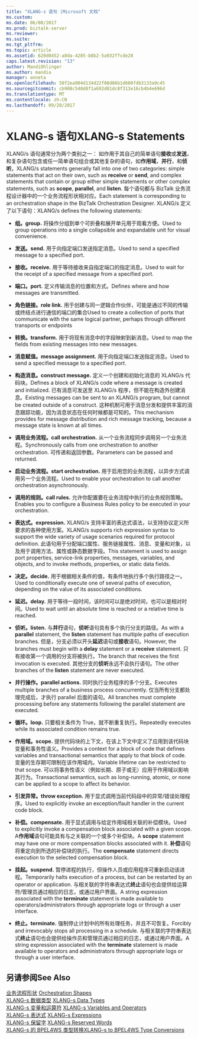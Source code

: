 ```yaml
---
title: "XLANG-s 语句 |Microsoft 文档"
ms.custom: 
ms.date: 06/08/2017
ms.prod: biztalk-server
ms.reviewer: 
ms.suite: 
ms.tgt_pltfrm: 
ms.topic: article
ms.assetid: 620d0452-a8da-4285-b8b2-5a932ffcde28
caps.latest.revision: "13"
author: MandiOhlinger
ms.author: mandia
manager: anneta
ms.openlocfilehash: 50f2ea904d134d22f08d86b1d600fdb3133a9c45
ms.sourcegitcommit: cb908c540d8f1a692d01dc8f313e16cb4b4e696d
ms.translationtype: MT
ms.contentlocale: zh-CN
ms.lasthandoff: 09/20/2017
---
```

# <a name="xlang-s-statements"></a><span data-ttu-id="0f3f2-102">XLANG-s 语句</span><span class="sxs-lookup"><span data-stu-id="0f3f2-102">XLANG-s Statements</span></span>
<span data-ttu-id="0f3f2-103">XLANG/s 语句通常分为两个类别之一： 如作用于其自己的简单语句**接收**或**发送**，和复杂语句包含或任一简单语句组合或其他复杂的语句，如**作用域**，**并行**，和**侦听**。</span><span class="sxs-lookup"><span data-stu-id="0f3f2-103">XLANG/s statements generally fall into one of two categories: simple statements that act on their own, such as **receive** or **send**, and complex statements that contain or group either simple statements or other complex statements, such as **scope**, **parallel**, and **listen**.</span></span> <span data-ttu-id="0f3f2-104">每个语句都与 BizTalk 业务流程设计器中的一个业务流程形状相对应。</span><span class="sxs-lookup"><span data-stu-id="0f3f2-104">Each statement is corresponding to an orchestration shape in the BizTalk Orchestration Designer.</span></span> <span data-ttu-id="0f3f2-105">XLANG/s 定义了以下语句：</span><span class="sxs-lookup"><span data-stu-id="0f3f2-105">XLANG/s defines the following statements:</span></span>  
  
-   <span data-ttu-id="0f3f2-106">**组。**</span><span class="sxs-lookup"><span data-stu-id="0f3f2-106">**group.**</span></span> <span data-ttu-id="0f3f2-107">将操作分组到单个可折叠和展开单元用于观看方便。</span><span class="sxs-lookup"><span data-stu-id="0f3f2-107">Used to group operations into a single collapsible and expandable unit for visual convenience.</span></span>  
  
-   <span data-ttu-id="0f3f2-108">**发送。**</span><span class="sxs-lookup"><span data-stu-id="0f3f2-108">**send.**</span></span> <span data-ttu-id="0f3f2-109">用于向指定端口发送指定消息。</span><span class="sxs-lookup"><span data-stu-id="0f3f2-109">Used to send a specified message to a specified port.</span></span>  
  
-   <span data-ttu-id="0f3f2-110">**接收。**</span><span class="sxs-lookup"><span data-stu-id="0f3f2-110">**receive.**</span></span> <span data-ttu-id="0f3f2-111">用于等待接收来自指定端口的指定消息。</span><span class="sxs-lookup"><span data-stu-id="0f3f2-111">Used to wait for the receipt of a specified message from a specified port.</span></span>  
  
-   <span data-ttu-id="0f3f2-112">**端口。**</span><span class="sxs-lookup"><span data-stu-id="0f3f2-112">**port.**</span></span> <span data-ttu-id="0f3f2-113">定义传输消息的位置和方式。</span><span class="sxs-lookup"><span data-stu-id="0f3f2-113">Defines where and how messages are transmitted.</span></span>  
  
-   <span data-ttu-id="0f3f2-114">**角色链接。**</span><span class="sxs-lookup"><span data-stu-id="0f3f2-114">**role link.**</span></span> <span data-ttu-id="0f3f2-115">用于创建与同一逻辑合作伙伴，可能是通过不同的传输或终结点进行通信的端口的集合</span><span class="sxs-lookup"><span data-stu-id="0f3f2-115">Used to create a collection of ports that communicate with the same logical partner, perhaps through different transports or endpoints</span></span>  
  
-   <span data-ttu-id="0f3f2-116">**转换。**</span><span class="sxs-lookup"><span data-stu-id="0f3f2-116">**transform.**</span></span> <span data-ttu-id="0f3f2-117">用于将现有消息中的字段映射到新消息。</span><span class="sxs-lookup"><span data-stu-id="0f3f2-117">Used to map the fields from existing messages into new messages.</span></span>  
  
-   <span data-ttu-id="0f3f2-118">**消息赋值。**</span><span class="sxs-lookup"><span data-stu-id="0f3f2-118">**message assignment.**</span></span> <span data-ttu-id="0f3f2-119">用于向指定端口发送指定消息。</span><span class="sxs-lookup"><span data-stu-id="0f3f2-119">Used to send a specified message to a specified port.</span></span>  
  
-   <span data-ttu-id="0f3f2-120">**构造消息。**</span><span class="sxs-lookup"><span data-stu-id="0f3f2-120">**construct message.**</span></span> <span data-ttu-id="0f3f2-121">定义一个创建和初始化消息的 XLANG/s 代码块。</span><span class="sxs-lookup"><span data-stu-id="0f3f2-121">Defines a block of XLANG/s code where a message is created and initialized.</span></span> <span data-ttu-id="0f3f2-122">已有消息可发送至 XLANG/s 程序，但不能在构造外创建消息。</span><span class="sxs-lookup"><span data-stu-id="0f3f2-122">Existing messages can be sent to an XLANG/s program, but cannot be created outside of a construct.</span></span> <span data-ttu-id="0f3f2-123">这种机制可用于消息分发和提供丰富的消息跟踪功能，因为消息状态在任何时候都是可知的。</span><span class="sxs-lookup"><span data-stu-id="0f3f2-123">This mechanism provides for message distribution and rich message tracking, because a message state is known at all times.</span></span>  
  
-   <span data-ttu-id="0f3f2-124">**调用业务流程。**</span><span class="sxs-lookup"><span data-stu-id="0f3f2-124">**call orchestration.**</span></span> <span data-ttu-id="0f3f2-125">从一个业务流程同步调用另一个业务流程。</span><span class="sxs-lookup"><span data-stu-id="0f3f2-125">Synchronously calls from one orchestration to another orchestration.</span></span> <span data-ttu-id="0f3f2-126">可传递和返回参数。</span><span class="sxs-lookup"><span data-stu-id="0f3f2-126">Parameters can be passed and returned.</span></span>  
  
-   <span data-ttu-id="0f3f2-127">**启动业务流程。**</span><span class="sxs-lookup"><span data-stu-id="0f3f2-127">**start orchestration.**</span></span> <span data-ttu-id="0f3f2-128">用于启用您的业务流程，以异步方式调用另一个业务流程。</span><span class="sxs-lookup"><span data-stu-id="0f3f2-128">Used to enable your orchestration to call another orchestration asynchronously.</span></span>  
  
-   <span data-ttu-id="0f3f2-129">**调用的规则。**</span><span class="sxs-lookup"><span data-stu-id="0f3f2-129">**call rules.**</span></span> <span data-ttu-id="0f3f2-130">允许你配置要在业务流程中执行的业务规则策略。</span><span class="sxs-lookup"><span data-stu-id="0f3f2-130">Enables you to configure a Business Rules policy to be executed in your orchestration.</span></span>  
  
-   <span data-ttu-id="0f3f2-131">**表达式。**</span><span class="sxs-lookup"><span data-stu-id="0f3f2-131">**expression.**</span></span> <span data-ttu-id="0f3f2-132">XLANG/s 支持丰富的表达式语法，以支持协议定义所要求的各种使用方案。</span><span class="sxs-lookup"><span data-stu-id="0f3f2-132">XLANG/s supports rich expression syntax to support the wide variety of usage scenarios required for protocol definition.</span></span> <span data-ttu-id="0f3f2-133">此语句用于分配端口属性、服务链接属性、消息、变量和对象，以及用于调用方法、属性或静态数据字段。</span><span class="sxs-lookup"><span data-stu-id="0f3f2-133">This statement is used to assign port properties, service-link properties, messages, variables, and objects, and to invoke methods, properties, or static data fields.</span></span>  
  
-   <span data-ttu-id="0f3f2-134">**决定。**</span><span class="sxs-lookup"><span data-stu-id="0f3f2-134">**decide.**</span></span> <span data-ttu-id="0f3f2-135">用于根据相关条件的值，有条件地执行多个执行路径之一。</span><span class="sxs-lookup"><span data-stu-id="0f3f2-135">Used to conditionally execute one of several paths of execution, depending on the value of its associated conditions.</span></span>  
  
-   <span data-ttu-id="0f3f2-136">**延迟。**</span><span class="sxs-lookup"><span data-stu-id="0f3f2-136">**delay.**</span></span> <span data-ttu-id="0f3f2-137">用于等待一段时间，该时间可以是绝对时间，也可以是相对时间。</span><span class="sxs-lookup"><span data-stu-id="0f3f2-137">Used to wait until an absolute time is reached or a relative time is reached.</span></span>  
  
-   <span data-ttu-id="0f3f2-138">**侦听。**</span><span class="sxs-lookup"><span data-stu-id="0f3f2-138">**listen.**</span></span> <span data-ttu-id="0f3f2-139">与**并行**语句，**侦听**语句具有多个执行分支的路径。</span><span class="sxs-lookup"><span data-stu-id="0f3f2-139">As with a **parallel** statement, the **listen** statement has multiple paths of execution branches.</span></span> <span data-ttu-id="0f3f2-140">但是，分支必须以开头**延迟**语句或**接收**语句。</span><span class="sxs-lookup"><span data-stu-id="0f3f2-140">However, the branches must begin with a **delay** statement or a **receive** statement.</span></span> <span data-ttu-id="0f3f2-141">只有接收第一个调用的分支将被执行。</span><span class="sxs-lookup"><span data-stu-id="0f3f2-141">The branch that receives the first invocation is executed.</span></span> <span data-ttu-id="0f3f2-142">其他分支的**侦听**永远不会执行语句。</span><span class="sxs-lookup"><span data-stu-id="0f3f2-142">The other branches of the **listen** statement are never executed.</span></span>  
  
-   <span data-ttu-id="0f3f2-143">**并行操作。**</span><span class="sxs-lookup"><span data-stu-id="0f3f2-143">**parallel actions.**</span></span> <span data-ttu-id="0f3f2-144">同时执行业务程序的多个分支。</span><span class="sxs-lookup"><span data-stu-id="0f3f2-144">Executes multiple branches of a business process concurrently.</span></span> <span data-ttu-id="0f3f2-145">仅当所有分支都处理完成后，才执行 parallel 后面的语句。</span><span class="sxs-lookup"><span data-stu-id="0f3f2-145">All branches must complete processing before any statements following the parallel statement are executed.</span></span>  
  
-   <span data-ttu-id="0f3f2-146">**循环。**</span><span class="sxs-lookup"><span data-stu-id="0f3f2-146">**loop.**</span></span> <span data-ttu-id="0f3f2-147">只要相关条件为 True，就不断重复执行。</span><span class="sxs-lookup"><span data-stu-id="0f3f2-147">Repeatedly executes while its associated condition remains true.</span></span>  
  
-   <span data-ttu-id="0f3f2-148">**作用域。**</span><span class="sxs-lookup"><span data-stu-id="0f3f2-148">**scope.**</span></span> <span data-ttu-id="0f3f2-149">提供代码块的上下文，在该上下文中定义了应用到该代码块变量和事务性语义。</span><span class="sxs-lookup"><span data-stu-id="0f3f2-149">Provides a context for a block of code that defines variables and transactional semantics that apply to that block of code.</span></span> <span data-ttu-id="0f3f2-150">变量的生存期可限制在该作用域内。</span><span class="sxs-lookup"><span data-stu-id="0f3f2-150">Variable lifetime can be restricted to that scope.</span></span> <span data-ttu-id="0f3f2-151">可以将事务性语义（例如长期、原子或无）应用于作用域以影响其行为。</span><span class="sxs-lookup"><span data-stu-id="0f3f2-151">Transactional semantics, such as long-running, atomic, or none can be applied to a scope to affect its behavior.</span></span>  
  
-   <span data-ttu-id="0f3f2-152">**引发异常。**</span><span class="sxs-lookup"><span data-stu-id="0f3f2-152">**throw exception.**</span></span> <span data-ttu-id="0f3f2-153">用于显式调用当前代码段中的异常/错误处理程序。</span><span class="sxs-lookup"><span data-stu-id="0f3f2-153">Used to explicitly invoke an exception/fault handler in the current code block.</span></span>  
  
-   <span data-ttu-id="0f3f2-154">**补偿。**</span><span class="sxs-lookup"><span data-stu-id="0f3f2-154">**compensate.**</span></span> <span data-ttu-id="0f3f2-155">用于显式调用与给定作用域相关联的补偿模块。</span><span class="sxs-lookup"><span data-stu-id="0f3f2-155">Used to explicitly invoke a compensation block associated with a given scope.</span></span> <span data-ttu-id="0f3f2-156">A**作用域**语句可能具有与之关联的一个或多个补偿块。</span><span class="sxs-lookup"><span data-stu-id="0f3f2-156">A **scope** statement may have one or more compensation blocks associated with it.</span></span> <span data-ttu-id="0f3f2-157">**补偿**语句将重定向到所选的补偿块的执行。</span><span class="sxs-lookup"><span data-stu-id="0f3f2-157">The **compensate** statement directs execution to the selected compensation block.</span></span>  
  
-   <span data-ttu-id="0f3f2-158">**挂起。**</span><span class="sxs-lookup"><span data-stu-id="0f3f2-158">**suspend.**</span></span> <span data-ttu-id="0f3f2-159">暂停进程的执行，但操作人员或应用程序可重新启动该进程。</span><span class="sxs-lookup"><span data-stu-id="0f3f2-159">Temporarily halts execution of a process, but can be restarted by an operator or application.</span></span> <span data-ttu-id="0f3f2-160">与相关联的字符串表达式**终止**语句也会提供给运算符/管理员通过相应的日志，或通过用户界面。</span><span class="sxs-lookup"><span data-stu-id="0f3f2-160">A string expression associated with the **terminate** statement is made available to operators/administrators through appropriate logs or through a user interface.</span></span>  
  
-   <span data-ttu-id="0f3f2-161">**终止。**</span><span class="sxs-lookup"><span data-stu-id="0f3f2-161">**terminate.**</span></span> <span data-ttu-id="0f3f2-162">强制停止计划中的所有处理任务，并且不可恢复。</span><span class="sxs-lookup"><span data-stu-id="0f3f2-162">Forcibly and irrevocably stops all processing in a schedule.</span></span> <span data-ttu-id="0f3f2-163">与相关联的字符串表达式**终止**语句也会提供给操作员和管理员通过相应的日志，或通过用户界面。</span><span class="sxs-lookup"><span data-stu-id="0f3f2-163">A string expression associated with the **terminate** statement is made available to operators and administrators through appropriate logs or through a user interface.</span></span>  
  
## <a name="see-also"></a><span data-ttu-id="0f3f2-164">另请参阅</span><span class="sxs-lookup"><span data-stu-id="0f3f2-164">See Also</span></span>  
 <span data-ttu-id="0f3f2-165">[业务流程形状](../core/orchestration-shapes.md) </span><span class="sxs-lookup"><span data-stu-id="0f3f2-165">[Orchestration Shapes](../core/orchestration-shapes.md) </span></span>  
 <span data-ttu-id="0f3f2-166">[XLANG-s 数据类型](../core/xlang-s-data-types.md) </span><span class="sxs-lookup"><span data-stu-id="0f3f2-166">[XLANG-s Data Types](../core/xlang-s-data-types.md) </span></span>  
 <span data-ttu-id="0f3f2-167">[XLANG-s 变量和运算符](../core/xlang-s-variables-and-operators.md) </span><span class="sxs-lookup"><span data-stu-id="0f3f2-167">[XLANG-s Variables and Operators](../core/xlang-s-variables-and-operators.md) </span></span>  
 <span data-ttu-id="0f3f2-168">[XLANG-s 表达式](../core/xlang-s-expressions.md) </span><span class="sxs-lookup"><span data-stu-id="0f3f2-168">[XLANG-s Expressions](../core/xlang-s-expressions.md) </span></span>  
 <span data-ttu-id="0f3f2-169">[XLANG-s 保留字](../core/xlang-s-reserved-words.md) </span><span class="sxs-lookup"><span data-stu-id="0f3f2-169">[XLANG-s Reserved Words](../core/xlang-s-reserved-words.md) </span></span>  
 [<span data-ttu-id="0f3f2-170">XLANG-s 的 BPEL4WS 类型转换</span><span class="sxs-lookup"><span data-stu-id="0f3f2-170">XLANG-s to BPEL4WS Type Conversions</span></span>](../core/xlang-s-to-bpel4ws-type-conversions.md)